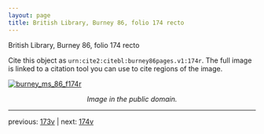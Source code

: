 ```yaml
---
layout: page
title: British Library, Burney 86, folio 174 recto
---
```


British Library, Burney 86, folio 174 recto

Cite this object as `urn:cite2:citebl:burney86pages.v1:174r`.  The full image is linked to a citation tool you can use to cite regions of the image.

[![burney_ms_86_f174r](http://www.homermultitext.org/iipsrv?IIIF=/project/homer/pyramidal/deepzoom/citebl/burney86imgs/v1/burney_ms_86_f174r.tif/full/800,/0/default.jpg)](http://www.homermultitext.org/ict2/?urn=urn:cite2:citebl:burney86imgs.v1:burney_ms_86_f174r) 

<p style="text-align: center; font-style: italic;">Image in the public domain.</p>

---

previous: [173v](../173v/) | next: [174v](../174v/)